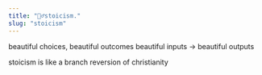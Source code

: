 ```yaml
---
title: "🏋️‍♂️stoicism."
slug: "stoicism"
---
```


beautiful choices, beautiful outcomes
beautiful inputs -> beautiful outputs

stoicism is like a branch reversion of christianity